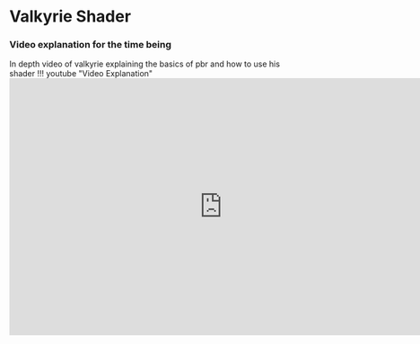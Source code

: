 # Valkyrie Shader
### Video explanation for the time being 
In depth video of valkyrie explaining the basics of pbr and how to use his shader
!!! youtube "Video Explanation"
	<iframe width="758" height="458" src="https://www.youtube.com/embed/XgdNyk1w-yQ?si=Y2PGQ6Y-am0QDmqd" title="YouTube video player" frameborder="0" allow="accelerometer; autoplay; clipboard-write; encrypted-media; gyroscope; picture-in-picture; web-share" allowfullscreen></iframe>

